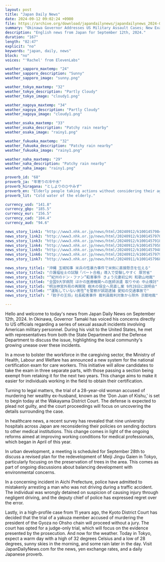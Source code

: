 ```yaml
---
layout: post
title: "Japan Daily News"
date: 2024-09-12 09:02:24 +0900
file: https://archive.org/download/japandailynews/japandailynews_2024-09-12.mp3
summary: "Okinawa Governor Addresses US Military Assault Cases; New Exam System for Care Workers Introduced, & more…"
description: "English news from Japan for September 12th, 2024."
duration: "167"
length: "02:47"
explicit: "no"
keywords: "japan, daily, news"
block: "no"
voices: "'Rachel' from ElevenLabs"

weather_sapporo_maxtemp: "24"
weather_sapporo_description: "Sunny"
weather_sapporo_image: "sunny.png"

weather_tokyo_maxtemp: "32"
weather_tokyo_description: "Partly Cloudy"
weather_tokyo_image: "cloudy1.png"

weather_nagoya_maxtemp: "34"
weather_nagoya_description: "Partly Cloudy"
weather_nagoya_image: "cloudy1.png"

weather_osaka_maxtemp: "33"
weather_osaka_description: "Patchy rain nearby"
weather_osaka_image: "rainy1.png"

weather_fukuoka_maxtemp: "32"
weather_fukuoka_description: "Patchy rain nearby"
weather_fukuoka_image: "rainy1.png"

weather_naha_maxtemp: "29"
weather_naha_description: "Patchy rain nearby"
weather_naha_image: "rainy1.png"

proverb_id: "68"
proverb_ja: "年寄りの冷や水"
proverb_hiragana: "としよりのひやみず"
proverb_en: "Elderly people taking actions without considering their age or strength."
proverb_lit: "Cold water of the elderly."

currency_usd: "141.8"
currency_gbp: "185.5"
currency_eur: "156.5"
currency_cad: "104.4"
currency_aud: "94.6"

news_story_link1: "http://www3.nhk.or.jp/news/html/20240912/k10014579841000.html"
news_story_link2: "http://www3.nhk.or.jp/news/html/20240912/k10014579701000.html"
news_story_link3: "http://www3.nhk.or.jp/news/html/20240912/k10014579181000.html"
news_story_link4: "http://www3.nhk.or.jp/news/html/20240912/k10014579581000.html"
news_story_link5: "http://www3.nhk.or.jp/news/html/20240912/k10014579481000.html"
news_story_link6: "http://www3.nhk.or.jp/news/html/20240912/k10014579791000.html"
news_story_link7: "http://www3.nhk.or.jp/news/html/20240911/k10014579681000.html"

news_story_title1: "沖縄 玉城知事 米兵の性暴力事件で米側に直接懸念を伝える"
news_story_title2: "介護福祉士の試験「パート合格」導入で受験しやすく 厚労省"
news_story_title3: "“紀州のドン・ファン”殺害事件 きょう元妻初公判 和歌山地裁"
news_story_title4: "全国9大学病院 ほかの医療機関への医師派遣 取りやめ 中止検討"
news_story_title5: "明治神宮外苑の再開発 樹木の保全へ見直し案 9月28日に説明会"
news_story_title6: "“運転していない男性”を警察が誤認逮捕 愛知の交通事故で"
news_story_title7: "「餃子の王将」社長殺害事件 裁判員裁判対象から除外 京都地裁"

---
```


Hello and welcome to today's news from Japan Daily News on September 12th, 2024. In Okinawa, Governor Tamaki has voiced his concerns directly to US officials regarding a series of sexual assault incidents involving American military personnel. During his visit to the United States, he met with representatives from both the State Department and the Defense Department to discuss the issue, highlighting the local community's growing unease over these incidents.

In a move to bolster the workforce in the caregiving sector, the Ministry of Health, Labour and Welfare has announced a new system for the national certification exam for care workers. This initiative will allow candidates to take the exam in three separate parts, with those passing a section being exempt from retaking it for the next two years. This change aims to make it easier for individuals working in the field to obtain their certification.

Turning to legal matters, the trial of a 28-year-old woman accused of murdering her wealthy ex-husband, known as the 'Don Juan of Kishu,' is set to begin today at the Wakayama District Court. The defense is expected to plead not guilty, and the court proceedings will focus on uncovering the details surrounding the case.

In healthcare news, a recent survey has revealed that nine university hospitals across Japan are reconsidering their policies on sending doctors to other medical institutions. This change comes in light of the ongoing reforms aimed at improving working conditions for medical professionals, which began in April of this year.

In urban development, a meeting is scheduled for September 28th to discuss a revised plan for the redevelopment of Meiji Jingu Gaien in Tokyo, particularly focusing on the preservation of trees in the area. This comes as part of ongoing discussions about balancing development with environmental concerns.

In a concerning incident in Aichi Prefecture, police have admitted to mistakenly arresting a man who was not driving during a traffic accident. The individual was wrongly detained on suspicion of causing injury through negligent driving, and the deputy chief of police has expressed regret over the error.

Lastly, in a high-profile case from 11 years ago, the Kyoto District Court has decided that the trial of a yakuza member accused of murdering the president of the Gyoza no Ohsho chain will proceed without a jury. The court has opted for a judge-only trial, which will focus on the evidence presented by the prosecution. And now for the weather. Today in Tokyo, expect a warm day with a high of 32 degrees Celsius and a low of 28 degrees, sunny skies in the morning, and some rain later in the day.  Visit JapanDailyNews.com for the news, yen exchange rates, and a daily Japanese proverb.
